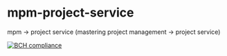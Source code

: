 # mpm-project-service
mpm -> project service (mastering project management -> project service)

[![BCH compliance](https://bettercodehub.com/edge/badge/carlosfeitosa/mpm-project-service?branch=master)](https://bettercodehub.com/)
